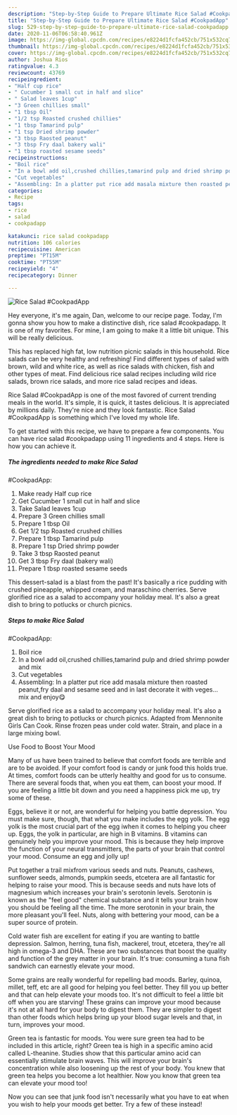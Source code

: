 ```yaml
---
description: "Step-by-Step Guide to Prepare Ultimate Rice Salad #CookpadApp"
title: "Step-by-Step Guide to Prepare Ultimate Rice Salad #CookpadApp"
slug: 529-step-by-step-guide-to-prepare-ultimate-rice-salad-cookpadapp
date: 2020-11-06T06:58:40.961Z
image: https://img-global.cpcdn.com/recipes/e8224d1fcfa452cb/751x532cq70/rice-salad-cookpadapp-recipe-main-photo.jpg
thumbnail: https://img-global.cpcdn.com/recipes/e8224d1fcfa452cb/751x532cq70/rice-salad-cookpadapp-recipe-main-photo.jpg
cover: https://img-global.cpcdn.com/recipes/e8224d1fcfa452cb/751x532cq70/rice-salad-cookpadapp-recipe-main-photo.jpg
author: Joshua Rios
ratingvalue: 4.3
reviewcount: 43769
recipeingredient:
- "Half cup rice"
- " Cucumber 1 small cut in half and slice"
- " Salad leaves 1cup"
- "3 Green chillies small"
- "1 tbsp Oil"
- "1/2 tsp Roasted crushed chillies"
- "1 tbsp Tamarind pulp"
- "1 tsp Dried shrimp powder"
- "3 tbsp Raosted peanut"
- "3 tbsp Fry daal bakery wali"
- "1 tbsp roasted sesame seeds"
recipeinstructions:
- "Boil rice"
- "In a bowl add oil,crushed chillies,tamarind pulp and dried shrimp powder and mix"
- "Cut vegetables"
- "Assembling: In a platter put rice add masala mixture then roasted peanut,fry daal and sesame seed and in last decorate it with veges... mix and enjoy😋"
categories:
- Recipe
tags:
- rice
- salad
- cookpadapp

katakunci: rice salad cookpadapp 
nutrition: 106 calories
recipecuisine: American
preptime: "PT15M"
cooktime: "PT55M"
recipeyield: "4"
recipecategory: Dinner

---
```



![Rice Salad
#CookpadApp](https://img-global.cpcdn.com/recipes/e8224d1fcfa452cb/751x532cq70/rice-salad-cookpadapp-recipe-main-photo.jpg)

Hey everyone, it's me again, Dan, welcome to our recipe page. Today, I'm gonna show you how to make a distinctive dish, rice salad
#cookpadapp. It is one of my favorites. For mine, I am going to make it a little bit unique. This will be really delicious.

This has replaced high fat, low nutrition picnic salads in this household. Rice salads can be very healthy and refreshing! Find different types of salad with brown, wild and white rice, as well as rice salads with chicken, fish and other types of meat. Find delicious rice salad recipes including wild rice salads, brown rice salads, and more rice salad recipes and ideas.

Rice Salad
#CookpadApp is one of the most favored of current trending meals in the world. It's simple, it is quick, it tastes delicious. It is appreciated by millions daily. They're nice and they look fantastic. Rice Salad
#CookpadApp is something which I've loved my whole life.


To get started with this recipe, we have to prepare a few components. You can have rice salad
#cookpadapp using 11 ingredients and 4 steps. Here is how you can achieve it.

<!--inarticleads1-->

##### The ingredients needed to make Rice Salad
#CookpadApp:

1. Make ready Half cup rice
1. Get  Cucumber 1 small cut in half and slice
1. Take  Salad leaves 1cup
1. Prepare 3 Green chillies small
1. Prepare 1 tbsp Oil
1. Get 1/2 tsp Roasted crushed chillies
1. Prepare 1 tbsp Tamarind pulp
1. Prepare 1 tsp Dried shrimp powder
1. Take 3 tbsp Raosted peanut
1. Get 3 tbsp Fry daal (bakery wali)
1. Prepare 1 tbsp roasted sesame seeds


This dessert-salad is a blast from the past! It&#39;s basically a rice pudding with crushed pineapple, whipped cream, and maraschino cherries. Serve glorified rice as a salad to accompany your holiday meal. It&#39;s also a great dish to bring to potlucks or church picnics. 

<!--inarticleads2-->

##### Steps to make Rice Salad
#CookpadApp:

1. Boil rice
1. In a bowl add oil,crushed chillies,tamarind pulp and dried shrimp powder and mix
1. Cut vegetables
1. Assembling: In a platter put rice add masala mixture then roasted peanut,fry daal and sesame seed and in last decorate it with veges... mix and enjoy😋


Serve glorified rice as a salad to accompany your holiday meal. It&#39;s also a great dish to bring to potlucks or church picnics. Adapted from Mennonite Girls Can Cook. Rinse frozen peas under cold water. Strain, and place in a large mixing bowl. 

Use Food to Boost Your Mood


Many of us have been trained to believe that comfort foods are terrible and are to be avoided. If your comfort food is candy or junk food this holds true. At times, comfort foods can be utterly healthy and good for us to consume. There are several foods that, when you eat them, can boost your mood. If you are feeling a little bit down and you need a happiness pick me up, try some of these.

Eggs, believe it or not, are wonderful for helping you battle depression. You must make sure, though, that what you make includes the egg yolk. The egg yolk is the most crucial part of the egg iwhen it comes to helping you cheer up. Eggs, the yolk in particular, are high in B vitamins. B vitamins can genuinely help you improve your mood. This is because they help improve the function of your neural transmitters, the parts of your brain that control your mood. Consume an egg and jolly up!

Put together a trail mixfrom various seeds and nuts. Peanuts, cashews, sunflower seeds, almonds, pumpkin seeds, etcetera are all fantastic for helping to raise your mood. This is because seeds and nuts have lots of magnesium which increases your brain's serotonin levels. Serotonin is known as the "feel good" chemical substance and it tells your brain how you should be feeling all the time. The more serotonin in your brain, the more pleasant you'll feel. Nuts, along with bettering your mood, can be a super source of protein.

Cold water fish are excellent for eating if you are wanting to battle depression. Salmon, herring, tuna fish, mackerel, trout, etcetera, they're all high in omega-3 and DHA. These are two substances that boost the quality and function of the grey matter in your brain. It's true: consuming a tuna fish sandwich can earnestly elevate your mood. 

Some grains are really wonderful for repelling bad moods. Barley, quinoa, millet, teff, etc are all good for helping you feel better. They fill you up better and that can help elevate your moods too. It's not difficult to feel a little bit off when you are starving! These grains can improve your mood because it's not at all hard for your body to digest them. They are simpler to digest than other foods which helps bring up your blood sugar levels and that, in turn, improves your mood.

Green tea is fantastic for moods. You were sure green tea had to be included in this article, right? Green tea is high in a specific amino acid called L-theanine. Studies show that this particular amino acid can essentially stimulate brain waves. This will improve your brain's concentration while also loosening up the rest of your body. You knew that green tea helps you become a lot healthier. Now you know that green tea can elevate your mood too!

Now you can see that junk food isn't necessarily what you have to eat when you wish to help your moods get better. Try a few of these instead!

